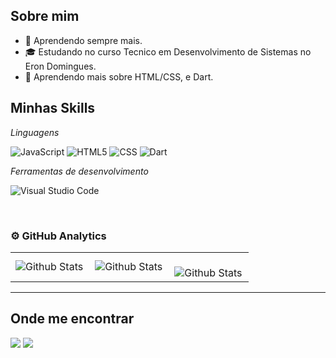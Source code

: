 ## Sobre mim

- 🤔 Aprendendo sempre mais.
- 🎓 Estudando no curso Tecnico em Desenvolvimento de Sistemas no Eron Domingues.
- 🌱 Aprendendo mais sobre HTML/CSS, e Dart.

## Minhas Skills

*Linguagens*

![JavaScript](https://img.shields.io/badge/-JavaScript-333333?style=flat&logo=javascript)
![HTML5](https://img.shields.io/badge/-HTML5-333333?style=flat&logo=HTML5)
![CSS](https://img.shields.io/badge/-CSS-333333?style=flat&logo=CSS3&logoColor=1572B6)
![Dart](https://img.shields.io/badge/dart-333333?style=flat&logo=dart&logoColor=white)

*Ferramentas de desenvolvimento*

![Visual Studio Code](https://img.shields.io/badge/-Visual%20Studio%20Code-333333?style=flat&logo=visual-studio-code&logoColor=007ACC)

<br/>

### ⚙ GitHub Analytics

<table>
  <tr>
    <td>
      <img
        align="left"
        src="https://github-readme-stats.vercel.app/api?username=SrTiarles&theme=dark&hide_border=false&include_all_commits=true"
        alt="Github Stats"
      />
    </td>
    <td>
      <img
        align="left"
        src="https://github-readme-stats.vercel.app/api/top-langs/?username=SrTiarles&theme=dark&hide_border=false&include_all_commits=true&count_private=true&layout=compact"
        alt="Github Stats"
      />
    </td>
    <td>
      <br />
      <img
        align="left"
        src="https://github-readme-streak-stats.herokuapp.com/?user=SrTiarles&theme=dark&hide_border=false"
        alt="Github Stats"
      />
    </td>
  </tr>
</table>

--- 


## Onde me encontrar

  <div> 
  <!-- GMAIL -->
  <a href = "mailto:renantiarles@gmail.com"><img src="https://img.shields.io/badge/-Gmail-%23333?style=flat&logo=gmail&logoColor=white" target="_blank"></a>
  <!-- INSTAGRAM -->
  <a href="https://www.instagram.com/sr.tiarles" target="_blank"><img src="https://img.shields.io/badge/-Instagram-%23E4405F?style=flat&logo=instagram&logoColor=white" target="_blank"></a>
  </div>
